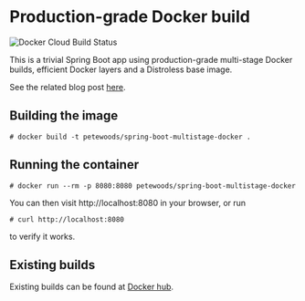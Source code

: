 # Production-grade Docker build

![Docker Cloud Build Status](https://img.shields.io/docker/cloud/build/petewoods/spring-boot-multistage-docker.svg)

This is a trivial Spring Boot app using production-grade multi-stage Docker builds,
efficient Docker layers and a Distroless base image.

See the related blog post [here](https://pete-woods.com/2019/02/production-grade-spring-boot-docker-images/).

## Building the image
```
# docker build -t petewoods/spring-boot-multistage-docker .
```

## Running the container
```
# docker run --rm -p 8080:8080 petewoods/spring-boot-multistage-docker
```

You can then visit http://localhost:8080 in your browser, or run
```
# curl http://localhost:8080
```
to verify it works.

## Existing builds
Existing builds can be found at [Docker hub](https://hub.docker.com/r/petewoods/spring-boot-multistage-docker).
